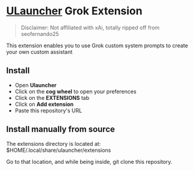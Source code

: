 # [ULauncher](https://ulauncher.io/) Grok Extension

> Disclaimer: Not affiliated with xAi, totally ripped off from seofernando25

This extension enables you to use Grok custom system prompts to create your own custom assistant

## Install

- Open **Ulauncher**
- Click on the **cog wheel** to open your preferences
- Click on the **EXTENSIONS** tab
- Click on **Add extension**
- Paste this repository's URL

## Install manually from source

The extensions directory is located at: $HOME/.local/share/ulauncher/extensions

Go to that location, and while being inside, git clone this repository.
